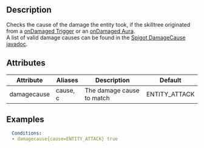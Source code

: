 ## Description
Checks the cause of the damage the entity took, if the skilltree originated from a [onDamaged Trigger](/Skills/Triggers#ondamaged) or an [onDamaged Aura](/skills/mechanics/ondamaged).  
A list of valid damage causes can be found in the [Spigot DamageCause javadoc](https://hub.spigotmc.org/javadocs/spigot/org/bukkit/event/entity/EntityDamageEvent.DamageCause.html).


## Attributes

| Attribute | Aliases   | Description                                                    | Default       |
|-----------|-----------|----------------------------------------------------------------|---------------|
| damagecause | cause, c | The damage cause to match                                     | ENTITY_ATTACK |


## Examples
```yaml
  Conditions:
  - damagecause{cause=ENTITY_ATTACK} true
```